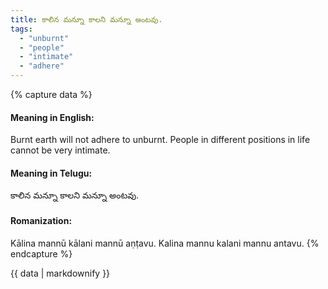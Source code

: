 ```yaml
---
title: కాలిన మన్నూ కాలని మన్నూ అంటవు.
tags:
  - "unburnt"
  - "people"
  - "intimate"
  - "adhere"
---
```


{% capture data %}
#### Meaning in English:
Burnt earth will not adhere to unburnt.
People in different positions in life cannot be very intimate.

#### Meaning in Telugu:
కాలిన మన్నూ కాలని మన్నూ అంటవు.

#### Romanization:
Kālina mannū kālani mannū aṇṭavu.
Kalina mannu kalani mannu antavu.
{% endcapture %}

{{ data | markdownify }}

